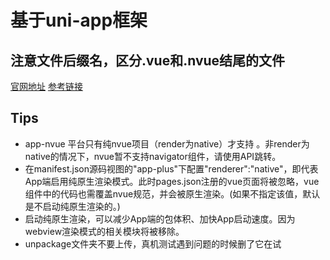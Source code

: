 # 基于uni-app框架

## 注意文件后缀名，区分.vue和.nvue结尾的文件

[官网地址](https://uniapp.dcloud.io/)
[参考链接](https://ask.dcloud.net.cn/article/36074)

## Tips
- app-nvue 平台只有纯nvue项目（render为native）才支持 <navigator>。非render为native的情况下，nvue暂不支持navigator组件，请使用API跳转。
- 在manifest.json源码视图的"app-plus"下配置"renderer":"native"，即代表App端启用纯原生渲染模式。此时pages.json注册的vue页面将被忽略，vue组件中的代码也需覆盖nvue规范，并会被原生渲染。(如果不指定该值，默认是不启动纯原生渲染的。)
- 启动纯原生渲染，可以减少App端的包体积、加快App启动速度。因为webview渲染模式的相关模块将被移除。
- unpackage文件夹不要上传，真机测试遇到问题的时候删了它在试